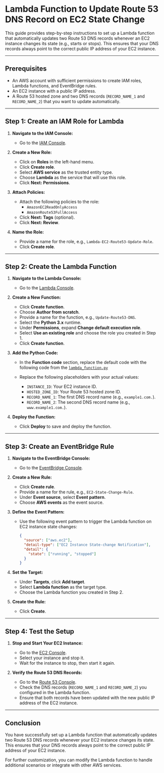 # Lambda Function to Update Route 53 DNS Record on EC2 State Change

This guide provides step-by-step instructions to set up a Lambda function that automatically updates two Route 53 DNS records whenever an EC2 instance changes its state (e.g., starts or stops). This ensures that your DNS records always point to the correct public IP address of your EC2 instance.

---

## Prerequisites

- An AWS account with sufficient permissions to create IAM roles, Lambda functions, and EventBridge rules.
- An EC2 instance with a public IP address.
- A Route 53 hosted zone and two DNS records (`RECORD_NAME_1` and `RECORD_NAME_2`) that you want to update automatically.

---

## Step 1: Create an IAM Role for Lambda

1. **Navigate to the IAM Console:**
   - Go to the [IAM Console](https://console.aws.amazon.com/iam/).

2. **Create a New Role:**
   - Click on **Roles** in the left-hand menu.
   - Click **Create role**.
   - Select **AWS service** as the trusted entity type.
   - Choose **Lambda** as the service that will use this role.
   - Click **Next: Permissions**.

3. **Attach Policies:**
   - Attach the following policies to the role:
     - `AmazonEC2ReadOnlyAccess`
     - `AmazonRoute53FullAccess`
   - Click **Next: Tags** (optional).
   - Click **Next: Review**.

4. **Name the Role:**
   - Provide a name for the role, e.g., `Lambda-EC2-Route53-Update-Role`.
   - Click **Create role**.

---

## Step 2: Create the Lambda Function

1. **Navigate to the Lambda Console:**
   - Go to the [Lambda Console](https://console.aws.amazon.com/lambda/).

2. **Create a New Function:**
   - Click **Create function**.
   - Choose **Author from scratch**.
   - Provide a name for the function, e.g., `Update-Route53-DNS`.
   - Select the **Python 3.x** runtime.
   - Under **Permissions**, expand **Change default execution role**.
   - Select **Use an existing role** and choose the role you created in Step 1.
   - Click **Create function**.

3. **Add the Python Code:**
   - In the **Function code** section, replace the default code with the following code from the [`lambda_function.py`](lambda_function.py)

   - Replace the following placeholders with your actual values:
     - `INSTANCE_ID`: Your EC2 instance ID.
     - `HOSTED_ZONE_ID`: Your Route 53 hosted zone ID.
     - `RECORD_NAME_1`: The first DNS record name (e.g., `example1.com.`).
     - `RECORD_NAME_2`: The second DNS record name (e.g., `www.example1.com.`).

4. **Deploy the Function:**
   - Click **Deploy** to save and deploy the function.

---

## Step 3: Create an EventBridge Rule

1. **Navigate to the EventBridge Console:**
   - Go to the [EventBridge Console](https://console.aws.amazon.com/events/).

2. **Create a New Rule:**
   - Click **Create rule**.
   - Provide a name for the rule, e.g., `EC2-State-Change-Rule`.
   - Under **Event source**, select **Event pattern**.
   - Choose **AWS events** as the event source.

3. **Define the Event Pattern:**
   - Use the following event pattern to trigger the Lambda function on EC2 instance state changes:

     ```json
     {
       "source": ["aws.ec2"],
       "detail-type": ["EC2 Instance State-change Notification"],
       "detail": {
         "state": ["running", "stopped"]
       }
     }
     ```

4. **Set the Target:**
   - Under **Targets**, click **Add target**.
   - Select **Lambda function** as the target type.
   - Choose the Lambda function you created in Step 2.

5. **Create the Rule:**
   - Click **Create**.

---

## Step 4: Test the Setup

1. **Stop and Start Your EC2 Instance:**
   - Go to the [EC2 Console](https://console.aws.amazon.com/ec2/).
   - Select your instance and stop it.
   - Wait for the instance to stop, then start it again.

2. **Verify the Route 53 DNS Records:**
   - Go to the [Route 53 Console](https://console.aws.amazon.com/route53/).
   - Check the DNS records (`RECORD_NAME_1` and `RECORD_NAME_2`) you configured in the Lambda function.
   - Ensure that both records have been updated with the new public IP address of the EC2 instance.

---

## Conclusion

You have successfully set up a Lambda function that automatically updates two Route 53 DNS records whenever your EC2 instance changes its state. This ensures that your DNS records always point to the correct public IP address of your EC2 instance.

For further customization, you can modify the Lambda function to handle additional scenarios or integrate with other AWS services.